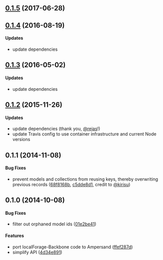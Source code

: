 <a name="0.1.5"></a>
## [0.1.5](https://github.com/rejas/ampersand-sync-localforage/compare/v0.1.4...v0.1.5) (2017-06-28)



<a name="0.1.4"></a>
## [0.1.4](https://github.com/rejas/ampersand-sync-localforage/compare/v0.1.3...v0.1.4) (2016-08-19)

#### Updates
  * update dependencies 


<a name="0.1.3"></a>
## [0.1.3](https://github.com/rejas/ampersand-sync-localforage/compare/v0.1.2...v0.1.3) (2016-05-02)

#### Updates
  * update dependencies 


<a name="0.1.2"></a>
## [0.1.2](https://github.com/garrettn/ampersand-sync-localforage/compare/v0.1.1...v0.1.2) (2015-11-26)

#### Updates

  * update dependencies (thank you, [@rejas](https://github.com/rejas)!)
  * update Travis config to use container infrastructure and current Node versions


<a name="0.1.1"></a>
## 0.1.1 (2014-11-08)

#### Bug Fixes

  * prevent models and collections from reusing keys, thereby overwriting previous records ([68f8168b](https://github.com/garrettn/ampersand-sync-localforage/commit/68f8168bff8b402bc45fca6f7fe2855507ce3028), [c5dde8d1](https://github.com/garrettn/ampersand-sync-localforage/commit/c5dde8d1c5bf0ea03a0b59448eece753e1fc9662), credit to [@kirisu](https://github.com/kirisu))


<a name="0.1.0"></a>
## 0.1.0 (2014-10-08)

#### Bug Fixes

* filter out orphaned model ids ([01e2be41](https://github.com/garrettn/ampersand-sync-localforage/commit/01e2be412183b60066f0bb849979b6175d888b40))

#### Features

* port localForage-Backbone code to Ampersand ([ffef287d](https://github.com/garrettn/ampersand-sync-localforage/commit/ffef287d7a12bb3a33efcaebef4393bd88eaee44))
* simplify API ([4d34e891](https://github.com/garrettn/ampersand-sync-localforage/commit/4d34e891b79f01df9dc16b577e85e8fb334541da))
